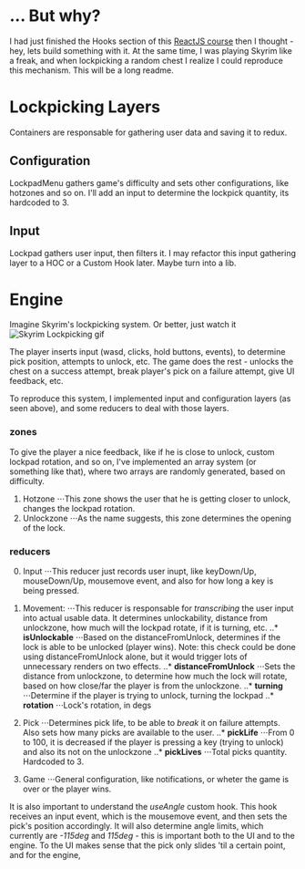 # ... But why?
I had just finished the Hooks section of this [ReactJS course](https://www.udemy.com/course/react-the-complete-guide-incl-redux/) then I thought - hey, lets build something with it. At the same time, I was playing Skyrim like a freak, and when lockpicking a random chest I realize I could reproduce this mechanism. This will be a long readme.


# Lockpicking Layers
Containers are responsable for gathering user data and saving it to redux. 

## Configuration
LockpadMenu gathers game's difficulty and sets other configurations, like hotzones and so on. I'll add an input to determine the lockpick quantity, its hardcoded to 3. 

## Input
Lockpad gathers user input, then filters it. I may refactor this input gathering layer to a HOC or a Custom Hook later. Maybe turn into a lib.


# Engine
Imagine Skyrim's lockpicking system. Or better, just watch it
![Skyrim Lockpicking gif](https://media1.tenor.com/images/7ca9acadf4303c76b68dceea923544ac/tenor.gif?itemid=15095752 "Skyrim Lockpicking gif")

The player inserts input (wasd, clicks, hold buttons, events), to determine pick position, attempts to unlock, etc. The game does the rest - unlocks the chest on a success attempt, break player's pick on a failure attempt, give UI feedback, etc.

To reproduce this system, I implemented input and configuration layers (as seen above), and some reducers to deal with those layers. 

### zones
To give the player a nice feedback, like if he is close to unlock, custom lockpad rotation, and so on, I've implemented an array system (or something like that), where two arrays are randomly generated, based on difficulty. 
  1. Hotzone
  ⋅⋅⋅This zone shows the user that he is getting closer to unlock, changes the lockpad rotation.
  2. Unlockzone
  ⋅⋅⋅As the name suggests, this zone determines the opening of the lock.

### reducers
0. Input
  ⋅⋅⋅This reducer just records user inupt, like keyDown/Up, mouseDown/Up, mousemove event, and also for how long a key is being pressed. 

1. Movement:
  ⋅⋅⋅This reducer is responsable for _transcribing_ the user input into actual usable data. It determines unlockability, distance from unlockzone, how much will the lockpad rotate, if it is turning, etc.
  ..* **isUnlockable**
    ⋅⋅⋅Based on the distanceFromUnlock, determines if the lock is able to be unlocked (player wins). Note: this check could be done using distanceFromUnlock alone, but it would trigger lots of unnecessary renders on two effects.
  ..* **distanceFromUnlock**
    ⋅⋅⋅Sets the distance from unlockzone, to determine how much the lock will rotate, based on how close/far the player is from the unlockzone.
  ..* **turning**
    ⋅⋅⋅Determine if the player is trying to unlock, turning the lockpad
  ..* **rotation**
    ⋅⋅⋅Lock's rotation, in degs

2. Pick
  ⋅⋅⋅Determines pick life, to be able to _break_ it on failure attempts. Also sets how many picks are available to the user.
  ..* **pickLife**
    ⋅⋅⋅From 0 to 100, it is decreased if the player is pressing a key (trying to unlock) and also its not on the unlockzone
  ..* **pickLives**
    ⋅⋅⋅Total picks quantity. Hardcoded to 3.

3. Game 
  ⋅⋅⋅General configuration, like notifications, or wheter the game is over or the player wins.


It is also important to understand the *useAngle* custom hook. This hook receives an input event, which is the mousemove event, and then sets the pick's position accordingly. It will also determine angle limits, which currently are *-115deg* and *115deg* - this is important both to the UI and to the engine. To the UI makes sense that the pick only slides 'til a certain point, and for the engine, 